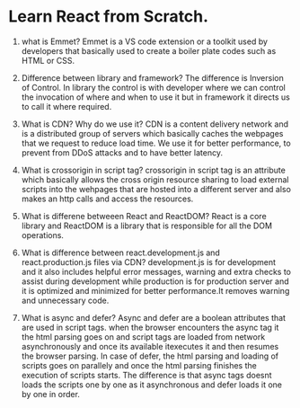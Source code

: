 # Learn React from Scratch.

1. what is Emmet?
   Emmet is a VS code extension or a toolkit used by developers that basically used to create a boiler plate codes such as HTML or CSS.

2. Difference between library and framework?
    The difference is Inversion of Control. In library the control is with developer where we can control the invocation of where and when to use it but in framework it directs us to call it where required.

3. What is CDN? Why do we use it?
    CDN is a content delivery network and is a distributed group of servers which basically caches the webpages that we request to reduce load time. We use it for better performance, to prevent from DDoS attacks and to have better latency.

4. What is crossorigin in script tag?
    crossorigin in script tag is an attribute which basically allows the cross origin resource sharing to load external scripts into the wehpages that are hosted into a different server and also makes an http calls and access the resources.

5.  What is differene betweeen React and ReactDOM?
    React is a core library and ReactDOM is a library that is responsible for all the DOM operations.

6. What is difference between react.development.js and react.production.js files via CDN?
    development.js is for development and it also includes helpful error messages, warning and extra checks to assist during development while production is for production server and it is optimized and minimized for better performance.It removes warning and unnecessary code.

7. What is async and defer?
   Async and defer are a boolean attributes that are used in script tags. when the browser encounters the async tag it the html parsing goes on and script tags are loaded from network asynchronously and once its available itexecutes it and then resumes the browser parsing. In case of defer, the html parsing and loading of scripts goes on parallely and once the html parsing finishes the execution of scripts starts. The difference is that async tags doesnt loads the scripts one by one as it asynchronous and defer loads it one by one in order.